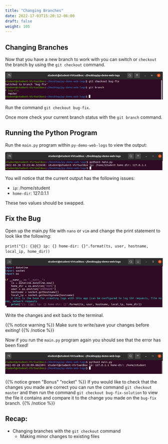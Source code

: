 ```yaml
---
title: "Changing Branches"
date: 2022-17-03T15:20:12-06:00
draft: false
weight: 105
---
```


## Changing Branches

Now that you have a new branch to work with you can switch or `checkout` the branch by using the `git checkout` command.

![git-checkout](pictures/git-checkout.png?classes=border)

Run the command `git checkout bug-fix`.

Once more check your current branch status with the `git branch` command.

## Running the Python Program

Run the `main.py` program within `py-demo-web-logs` to view the output:

![big-fix](pictures/bug-fix.png?classes=border)

You will notice that the current output has the following issues:
- `ip`: /home/student
- `home-dir`: 127.0.1.1

These two values should be swapped.

## Fix the Bug

Open up the main.py file with `nano` or `vim` and change the print statement to look like the following: 

`print("{}: {}@{} ip: {} home-dir: {}".format(ts, user, hostname, local_ip, home_dir))`

![big-fixed](pictures/bug-fixed.png?classes=border)

Write the changes and exit back to the terminal.

{{% notice warning %}}
Make sure to write/save your changes before exiting!
{{% /notice %}}

Now if you run the `main.py` program again you should see that the error has been fixed!

![python3-main](pictures/python3-main.png?classes=border)

{{% notice green "Bonus" "rocket" %}}
If you would like to check that the changes you made are correct you can run the command `git checkout master` and then run the command `git checkout bug-fix-solution` to view the file it contains and compare it to the change you made on the `bug-fix` branch. 
{{% /notice %}}

## Recap:
- Changing branches with the `git checkout` command
  - Making minor changes to existing files